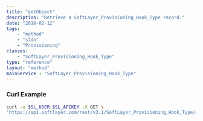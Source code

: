 ```yaml
---
title: "getObject"
description: "Retrieve a SoftLayer_Provisioning_Hook_Type record."
date: "2018-02-12"
tags:
    - "method"
    - "sldn"
    - "Provisioning"
classes:
    - "SoftLayer_Provisioning_Hook_Type"
type: "reference"
layout: "method"
mainService : "SoftLayer_Provisioning_Hook_Type"
---
```


### Curl Example
```bash
curl -u $SL_USER:$SL_APIKEY -X GET \
'https://api.softlayer.com/rest/v3.1/SoftLayer_Provisioning_Hook_Type/{SoftLayer_Provisioning_Hook_TypeID}/getObject'
```
